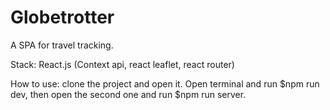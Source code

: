 # Globetrotter

A SPA for travel tracking.

Stack: React.js (Context api, react leaflet, react router)

How to use: clone the project and open it. Open terminal and run $npm run dev, then open the second one and run $npm run server.
